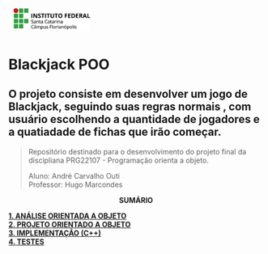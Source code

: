 <img src="img/ifsc-logo.png"
     width="30%"
     style="padding: 10px">

#  Blackjack POO

##  O projeto consiste em desenvolver um jogo de Blackjack, seguindo suas regras normais , com usuário escolhendo a quantidade de jogadores e a quatiadade de fichas que irão começar.

> Repositório destinado para o desenvolvimento do projeto final da discipliana PRG22107 - Programação orienta a objeto. 
> 
> Aluno: André Carvalho Outi<br>
> Professor: Hugo Marcondes

<p align=center><strong>SUMÁRIO</strong></p>

[**1. ANÁLISE ORIENTADA A OBJETO**](./analise.md)<br>
[**2. PROJETO ORIENTADO A OBJETO**](./projeto.md)<br>
[**3. IMPLEMENTAÇÃO (C++)**](./implementacao.md)<br>
[**4. TESTES**](./testes.md)<br>
